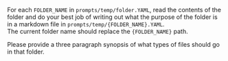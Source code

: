 For each `FOLDER_NAME` in `prompts/temp/folder.YAML`, 
read the contents of the folder and do your best job of writing out what the purpose of the folder is in 
a markdown file in `prompts/temp/{FOLDER_NAME}.YAML`.  
The current folder name should replace the `{FOLDER_NAME}` path.

Please provide a three paragraph synopsis of what types of files should go in that folder. 
